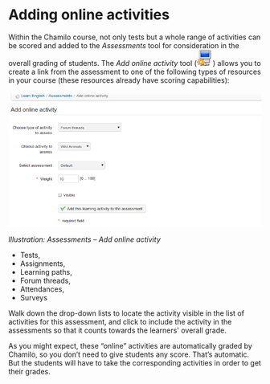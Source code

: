 # Adding online activities

Within the Chamilo course, not only tests but a whole range of activities can be scored and added to the _Assessments_ tool for consideration in the overall grading of students. The _Add online activity_ tool \(![](../../.gitbook/assets/graphics200.png)\) allows you to create a link from the assessment to one of the following types of resources in your course \(these resources already have scoring capabilities\):

![](../../.gitbook/assets/images140%20%281%29.png)

_Illustration: Assessments – Add online activity_

* Tests,
* Assignments,
* Learning paths,
* Forum threads,
* Attendances,
* Surveys

Walk down the drop-down lists to locate the activity visible in the list of activities for this assessment, and click to include the activity in the assessments so that it counts towards the learners' overall grade.

As you might expect, these “online” activities are automatically graded by Chamilo, so you don’t need to give students any score. That’s automatic. But the students will have to take the corresponding activities in order to get their grades.

